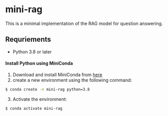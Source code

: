 # mini-rag
This is a minimal implementation of the RAG model for question answering.

## Requriements

- Python 3.8 or later 

#### Install Python using MiniConda

1) Download and install MiniConda from [here](https://www.anaconda.com/docs/getting-started/miniconda/main#quick-command-line-install)
2) create a new environment using the following command:
```bash
$ conda create -n mini-rag python=3.8
```
3) Activate the environment:
```bash
$ conda activate mini-rag
```

